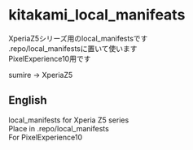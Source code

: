 # kitakami_local_manifeats
XperiaZ5シリーズ用のlocal_manifestsです  
.repo/local_manifestsに置いて使います  
PixelExperience10用です  

sumire → XperiaZ5  

## English
local_manifests for Xperia Z5 series  
Place in .repo/local_manifests  
For PixelExperience10  
